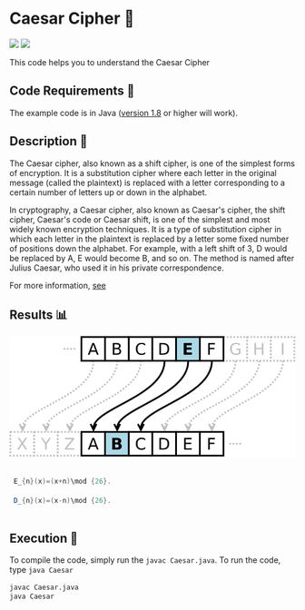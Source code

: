 # Caesar Cipher 🦸

[![](https://img.shields.io/github/license/sourcerer-io/hall-of-fame.svg?colorB=ff0000)](https://github.com/akshaybahadur21/CaesarCipher/blob/master/LICENSE.txt)  [![](https://img.shields.io/badge/Akshay-Bahadur-brightgreen.svg?colorB=ff0000)](https://akshaybahadur.com)

This code helps you to understand the Caesar Cipher

## Code Requirements 🦄
The example code is in Java ([version 1.8](https://java.com/en/download/) or higher will work). 

## Description 🦹
The Caesar cipher, also known as a shift cipher, is one of the simplest forms of encryption. It is a substitution cipher where each letter in the original message (called the plaintext) is replaced with a letter corresponding to a certain number of letters up or down in the alphabet. 

In cryptography, a Caesar cipher, also known as Caesar's cipher, the shift cipher, Caesar's code or Caesar shift, is one of the simplest and most widely known encryption techniques. It is a type of substitution cipher in which each letter in the plaintext is replaced by a letter some fixed number of positions down the alphabet. For example, with a left shift of 3, D would be replaced by A, E would become B, and so on. The method is named after Julius Caesar, who used it in his private correspondence.

For more information, [see](https://en.wikipedia.org/wiki/Caesar_cipher)

## Results 📊

<img src="https://github.com/akshaybahadur21/CaesarCipher/blob/master/caesar.jpg">


```java

 E_{n}(x)=(x+n)\mod {26}.
 
 D_{n}(x)=(x-n)\mod {26}.
 
``` 

## Execution 🐉

To compile the code, simply run the `javac Caesar.java`.
To run the code, type `java Caesar`

```
javac Caesar.java
java Caesar
```
